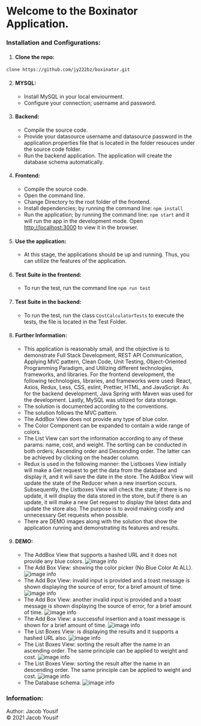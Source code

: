 # Welcome to the Boxinator Application.

### Installation and Configurations:
1. #### Clone the repo:

~~~
clone https://github.com/jy222bz/boxinator.git
~~~

2. #### MYSQL:
    - Install MySQL in your local enviourment.
    - Configure your connection; username and password.

3. #### Backend:
    - Compile the source code.
    - Provide your datasource username and datasource password in the application.properties file that is located in the folder resouces under the source code folder.
    - Run the backend application. The application will create the database schema automatically.

4. #### Frontend:
    - Compile the source code.
    - Open the command line.
    - Change Directory to the root folder of the frontend.
    - Install dependencies; by running the command line: `npm install`
    - Run the application; by running the command line: `npm start` and it will run the app in the development mode. Open [http://localhost:3000](http://localhost:3000) to view it in the browser.

5. #### Use the application:
    -  At this stage, the applications should be up and running. Thus, you can utilize the features of the application.

6. #### Test Suite in the frontend:
    - To run the test, run the command line `npm run test`

7. #### Test Suite in the backend:
    - To run the test, run the class `CostCalculatorTests` to execute the tests, the file is located in the Test Folder.

8. #### Further Information:
   - This application is reasonably small, and the objective is to demonstrate Full Stack Development, REST API Communication, Applying MVC pattern, Clean Code, Unit Testing, Object-Oriented Programming Paradigm, and Utilizing different technologies, frameworks, and libraries.  For the frontend development, the following technologies, libraries, and frameworks were used: React, Axios, Redux, Less, CSS, eslint, Prettier, HTML, and JavaScript. As for the backend development, Java Spring with Maven was used for the development. Lastly, MySQL was utilized for data storage.
   - The solution is documented according to the conventions.
   - The solution follows the MVC pattern.
   - The AddBox View does not provide any type of blue color.
   - The Color Component can be expanded to contain a wide range of colors. 
   - The List View can sort the information according to any of these params: name, cost, and weight. The sorting can be conducted in both orders; Ascending order and Descending order. The latter can be achieved by clicking on the header column.
   - Redux is used in the following manner: the Listboxes View initially will make a Get request to get the data from the database and display it, and it will save the date in the store. The AddBox View will update the state of the Reducer when a new insertion occurs. Subsequently, the Listboxes View will check the state; if there is no update, it will display the data stored in the store, but if there is an update, it will make a new Get request to display the latest data and update the store also. The purpose is to avoid making costly and unnecessary Get requests when possible.
   - There are DEMO images along with the solution that show the application running and demonstrating its features and results.
   
9. #### DEMO:
   - The AddBox View that supports a hashed URL and it does not provide any blue colors. 
   ![image info](https://github.com/jy222bz/boxinator/blob/master/demo/addbox.png)
   - The Add Box View: showing the color picker (No Blue Color At ALL). 
   ![image info](https://github.com/jy222bz/boxinator/blob/master/demo/addbox-show-color.png)
   - The Add Box View: invalid input is provided and a toast message is shown displaying the source of error, for a brief amount of time. 
   ![image info](https://github.com/jy222bz/boxinator/blob/master/demo/addbox-invalid-name.png)
   - The Add Box View: another invalid input is provided and a toast message is shown displaying the source of error, for a brief amount of time. 
   ![image info](https://github.com/jy222bz/boxinator/blob/master/demo/addbox-invalid-weight.png)
    - The Add Box View: a successful insertion and a toast message is shown for a brief amount of time.
   ![image info](https://github.com/jy222bz/boxinator/blob/master/demo/addbox-insertion.png)
   - The List Boxes View: is displaying the results and it supports a hashed URL also. 
   ![image info](https://github.com/jy222bz/boxinator/blob/master/demo/listboxes.png)
   - The List Boxes View: sorting the result after the name in an ascending order. The same principle can be applied to weight and cost.
   ![image info](https://github.com/jy222bz/boxinator/blob/master/demo/listboxes-sorting-names-acs.png)
   - The List Boxes View: sorting the result after the name in an descending order. The same principle can be applied to weight and cost.
   ![image info](https://github.com/jy222bz/boxinator/blob/master/demo/listboxes-sorting-names-desc.png)
   - The Database schema. 
   ![image info](https://github.com/jy222bz/boxinator/blob/master/demo/db.png)

### Information:
Author: Jacob Yousif <br>
&copy; 2021 Jacob Yousif
